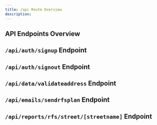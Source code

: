 ```yaml
---
title: /api Route Overview
description: 
---
```


## API Endpoints Overview

## `/api/auth/signup` Endpoint

## `/api/auth/signout` Endpoint

## `/api/data/validateaddress` Endpoint

## `/api/emails/sendrfsplan` Endpoint

## `/api/reports/rfs/street/[streetname]` Endpoint
